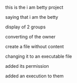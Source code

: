 this is the i am betty project

saying that i am the betty

display of 2 groups

converting of the owner

create a file without content

changing it to an executable file

added its permission

added an execution to them
